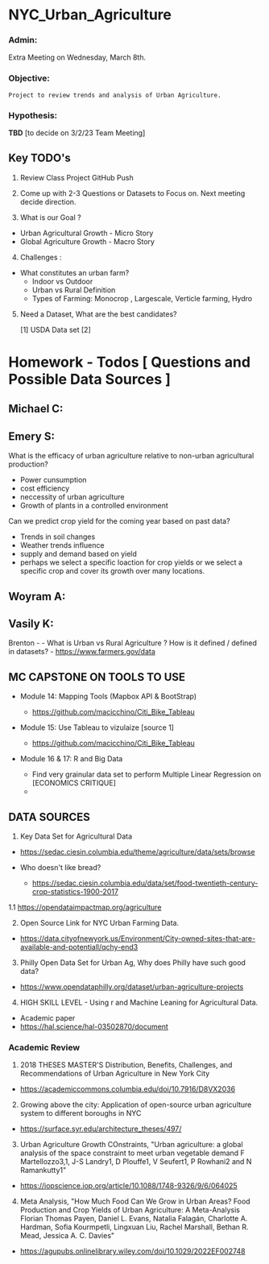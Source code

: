 # NYC_Urban_Agriculture

### Admin: 
   Extra Meeting on Wednesday, March 8th. 

### Objective:
    Project to review trends and analysis of Urban Agriculture. 

### Hypothesis:
   **TBD**   [to decide on 3/2/23 Team Meeting]


## Key TODO's



1. Review Class Project GitHub Push 

2. Come up with 2-3 Questions or Datasets to Focus on. Next meeting decide direction. 

3. What is our Goal ? 
  -  Urban Agricultural Growth - Micro Story 
  -  Global Agriculture Growth - Macro Story 

4. Challenges : 
  - What constitutes an urban farm? 
      - Indoor vs Outdoor
      - Urban vs Rural Definition 
      - Types of Farming: Monocrop , Largescale, Verticle farming, Hydro
      
5. Need a Dataset, What are the best candidates? 
  
      [1] USDA Data set 
      [2] 
  


# Homework - Todos [ Questions and Possible Data Sources ] 

## Michael C:


## Emery S:
What is the efficacy of urban agriculture relative to non-urban agricultural production?
  - Power cunsumption
  - cost efficiency
  - neccessity of urban agriculture
  - Growth of plants in a controlled environment

Can we predict crop yield for the coming year based on past data?
  - Trends in soil changes
  - Weather trends influence
  - supply and demand based on yield
  - perhaps we select a specific loaction for crop yields or we select a specific crop and cover its growth over many locations.


## Woyram A:


## Vasily K: 


Brenton - 
    - What is Urban vs Rural Agriculture ? How is it defined / defined in datasets? 
    - https://www.farmers.gov/data


## MC CAPSTONE ON TOOLS TO USE

- Module 14: Mapping Tools (Mapbox API & BootStrap)
  - https://github.com/macicchino/Citi_Bike_Tableau

- Module 15: Use Tableau to vizulaize [source 1]
  - https://github.com/macicchino/Citi_Bike_Tableau

- Module 16 & 17: R and Big Data
  - Find very grainular data set to perform Multiple Linear Regression on [ECONOMICS CRITIQUE]
  - 

## DATA SOURCES

1. Key Data Set for Agricultural Data
  - https://sedac.ciesin.columbia.edu/theme/agriculture/data/sets/browse

  - Who doesn't like bread? 
    - https://sedac.ciesin.columbia.edu/data/set/food-twentieth-century-crop-statistics-1900-2017

1.1 https://opendataimpactmap.org/agriculture



2. Open Source Link for NYC Urban Farming Data. 
  - https://data.cityofnewyork.us/Environment/City-owned-sites-that-are-available-and-potentiall/qchy-end3
  
  
3. Philly Open Data Set for Urban Ag, Why does Philly have such good data?
 - https://www.opendataphilly.org/dataset/urban-agriculture-projects
 
 
4. HIGH SKILL LEVEL - Using r and Machine Leaning for Agricultural Data. 
- Academic paper
- https://hal.science/hal-03502870/document

### Academic Review

1. 2018 THESES MASTER'S Distribution, Benefits, Challenges, and Recommendations of Urban Agriculture in New York City 
  - https://academiccommons.columbia.edu/doi/10.7916/D8VX2036
2. Growing above the city: Application of open-source urban agriculture system to different boroughs in NYC
  - https://surface.syr.edu/architecture_theses/497/

3. Urban Agriculture Growth COnstraints, "Urban agriculture: a global analysis of the space constraint to meet urban vegetable demand
F Martellozzo3,1, J-S Landry1, D Plouffe1, V Seufert1, P Rowhani2 and N Ramankutty1"
  - https://iopscience.iop.org/article/10.1088/1748-9326/9/6/064025

4. Meta Analysis, "How Much Food Can We Grow in Urban Areas? Food Production and Crop Yields of Urban Agriculture: A Meta-Analysis
Florian Thomas Payen, Daniel L. Evans, Natalia Falagán, Charlotte A. Hardman, Sofia Kourmpetli, Lingxuan Liu, Rachel Marshall, Bethan R. Mead, Jessica A. C. Davies"
  - https://agupubs.onlinelibrary.wiley.com/doi/10.1029/2022EF002748
